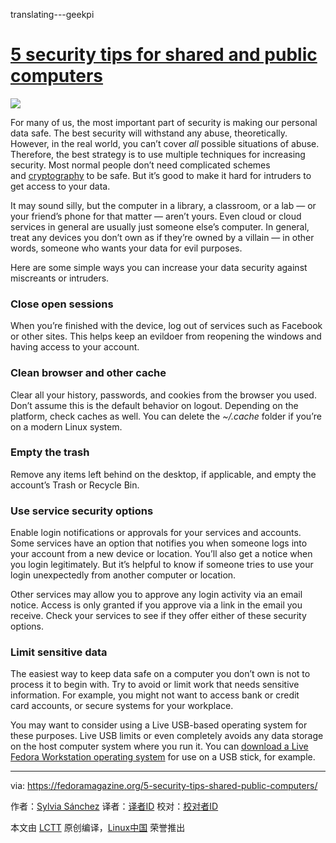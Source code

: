 translating---geekpi

[5 security tips for shared and public computers][1]
=============================================


 ![](https://cdn.fedoramagazine.org/wp-content/uploads/2016/09/securitytips-945x400.png) 

For many of us, the most important part of security is making our personal data safe. The best security will withstand any abuse, theoretically. However, in the real world, you can’t cover _all_ possible situations of abuse. Therefore, the best strategy is to use multiple techniques for increasing security. Most normal people don’t need complicated schemes and [cryptography][2] to be safe. But it’s good to make it hard for intruders to get access to your data.

It may sound silly, but the computer in a library, a classroom, or a lab — or your friend’s phone for that matter — aren’t yours. Even cloud or cloud services in general are usually just someone else’s computer. In general, treat any devices you don’t own as if they’re owned by a villain — in other words, someone who wants your data for evil purposes.

Here are some simple ways you can increase your data security against miscreants or intruders.

### Close open sessions

When you’re finished with the device, log out of services such as Facebook or other sites. This helps keep an evildoer from reopening the windows and having access to your account.

### Clean browser and other cache

Clear all your history, passwords, and cookies from the browser you used. Don’t assume this is the default behavior on logout. Depending on the platform, check caches as well. You can delete the _~/.cache_ folder if you’re on a modern Linux system.

### Empty the trash

Remove any items left behind on the desktop, if applicable, and empty the account’s Trash or Recycle Bin.

### Use service security options

Enable login notifications or approvals for your services and accounts. Some services have an option that notifies you when someone logs into your account from a new device or location. You’ll also get a notice when you login legitimately. But it’s helpful to know if someone tries to use your login unexpectedly from another computer or location.

Other services may allow you to approve any login activity via an email notice. Access is only granted if you approve via a link in the email you receive. Check your services to see if they offer either of these security options.

### Limit sensitive data

The easiest way to keep data safe on a computer you don’t own is not to process it to begin with. Try to avoid or limit work that needs sensitive information. For example, you might not want to access bank or credit card accounts, or secure systems for your workplace.

You may want to consider using a Live USB-based operating system for these purposes. Live USB limits or even completely avoids any data storage on the host computer system where you run it. You can [download a Live Fedora Workstation operating system][3] for use on a USB stick, for example.

--------------------------------------------------------------------------------

via: https://fedoramagazine.org/5-security-tips-shared-public-computers/

作者：[Sylvia Sánchez][a]
译者：[译者ID](https://github.com/译者ID)
校对：[校对者ID](https://github.com/校对者ID)

本文由 [LCTT](https://github.com/LCTT/TranslateProject) 原创编译，[Linux中国](https://linux.cn/) 荣誉推出

[a]:http://lailah.id.fedoraproject.org/
[1]:https://fedoramagazine.org/5-security-tips-shared-public-computers/
[2]:https://en.wikipedia.org/wiki/Cryptography
[3]:https://getfedora.org/workstation/download/
